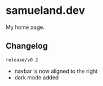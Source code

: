 # samueland.dev

My home page.

## Changelog

`release/v0.2`
* navbar is now aligned to the right
* dark mode added
